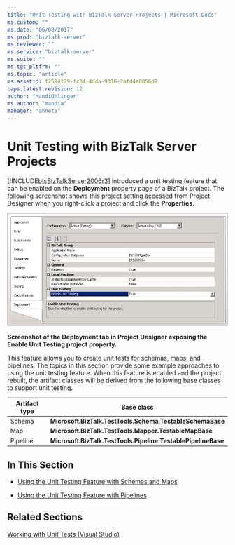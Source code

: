 ```yaml
---
title: "Unit Testing with BizTalk Server Projects | Microsoft Docs"
ms.custom: ""
ms.date: "06/08/2017"
ms.prod: "biztalk-server"
ms.reviewer: ""
ms.service: "biztalk-server"
ms.suite: ""
ms.tgt_pltfrm: ""
ms.topic: "article"
ms.assetid: f2594f29-fc34-4dda-9316-2afd4e0056d7
caps.latest.revision: 12
author: "MandiOhlinger"
ms.author: "mandia"
manager: "anneta"
---
```

# Unit Testing with BizTalk Server Projects
[!INCLUDE[btsBizTalkServer2006r3](../includes/btsbiztalkserver2006r3-md.md)] introduced a unit testing feature that can be enabled on the **Deployment** property page of a BizTalk project. The following screenshot shows this project setting accessed from Project Designer when you right-click a project and click the **Properties**.  
  
 ![](../core/media/projectdesignerenableunittesting.gif "ProjectDesignerEnableUnitTesting")  
  
 **Screenshot of the Deployment tab in Project Designer exposing the Enable Unit Testing project property.**  
  
 This feature allows you to create unit tests for schemas, maps, and pipelines. The topics in this section provide some example approaches to using the unit testing feature. When this feature is enabled and the project rebuilt, the artifact classes will be derived from the following base classes to support unit testing.  
  
|Artifact type|Base class|  
|-------------------|----------------|  
|Schema|**Microsoft.BizTalk.TestTools.Schema.TestableSchemaBase**|  
|Map|**Microsoft.BizTalk.TestTools.Mapper.TestableMapBase**|  
|Pipeline|**Microsoft.BizTalk.TestTools.Pipeline.TestablePipelineBase**|  
  
## In This Section  
  
-   [Using the Unit Testing Feature with Schemas and Maps](../core/using-the-unit-testing-feature-with-schemas-and-maps.md)  
  
-   [Using the Unit Testing Feature with Pipelines](../core/using-the-unit-testing-feature-with-pipelines.md)  
  
## Related Sections  
 [Working with Unit Tests (Visual Studio)](http://go.microsoft.com/fwlink/?LinkId=128890)